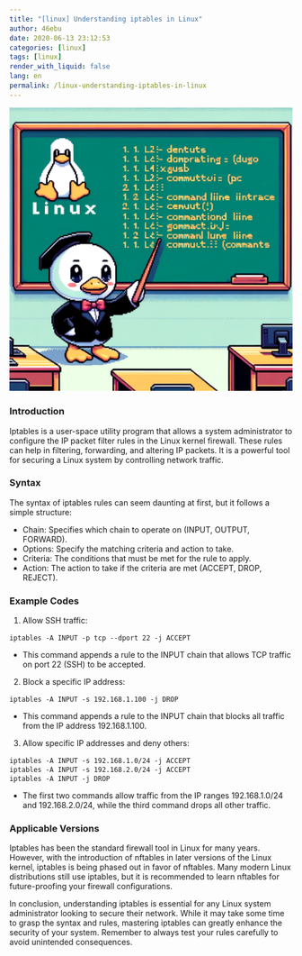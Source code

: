 ```yaml
---
title: "[linux] Understanding iptables in Linux"
author: 46ebu
date: 2020-06-13 23:12:53 
categories: [linux]
tags: [linux]
render_with_liquid: false
lang: en
permalink: /linux-understanding-iptables-in-linux
---
```


![Intro](/assets/img/post/linux.png)
### Introduction
Iptables is a user-space utility program that allows a system administrator to configure the IP packet filter rules in the Linux kernel firewall. These rules can help in filtering, forwarding, and altering IP packets. It is a powerful tool for securing a Linux system by controlling network traffic.

### Syntax
The syntax of iptables rules can seem daunting at first, but it follows a simple structure:
- Chain: Specifies which chain to operate on (INPUT, OUTPUT, FORWARD).
- Options: Specify the matching criteria and action to take.
- Criteria: The conditions that must be met for the rule to apply.
- Action: The action to take if the criteria are met (ACCEPT, DROP, REJECT).

### Example Codes
1. Allow SSH traffic:
```
iptables -A INPUT -p tcp --dport 22 -j ACCEPT
```
- This command appends a rule to the INPUT chain that allows TCP traffic on port 22 (SSH) to be accepted.

2. Block a specific IP address:
```
iptables -A INPUT -s 192.168.1.100 -j DROP
```
- This command appends a rule to the INPUT chain that blocks all traffic from the IP address 192.168.1.100.

3. Allow specific IP addresses and deny others:
```
iptables -A INPUT -s 192.168.1.0/24 -j ACCEPT
iptables -A INPUT -s 192.168.2.0/24 -j ACCEPT
iptables -A INPUT -j DROP
```
- The first two commands allow traffic from the IP ranges 192.168.1.0/24 and 192.168.2.0/24, while the third command drops all other traffic.

### Applicable Versions
Iptables has been the standard firewall tool in Linux for many years. However, with the introduction of nftables in later versions of the Linux kernel, iptables is being phased out in favor of nftables. Many modern Linux distributions still use iptables, but it is recommended to learn nftables for future-proofing your firewall configurations.

In conclusion, understanding iptables is essential for any Linux system administrator looking to secure their network. While it may take some time to grasp the syntax and rules, mastering iptables can greatly enhance the security of your system. Remember to always test your rules carefully to avoid unintended consequences.